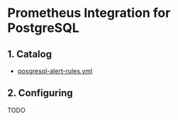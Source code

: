 # Prometheus Integration for PostgreSQL

## 1. Catalog

- [posgresql-alert-rules.yml](posgresql-alert-rules.yml)

## 2. Configuring

TODO
